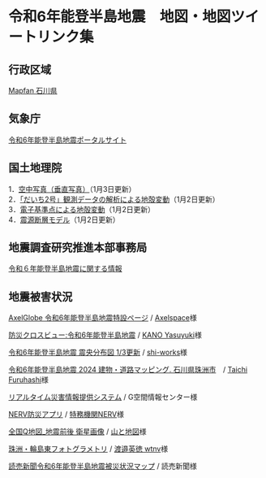# 令和6年能登半島地震　地図・地図ツイートリンク集
## 行政区域
[Mapfan 石川県](https://mapfan.com/pref/17) 

## 気象庁
[令和6年能登半島地震ポータルサイト](https://www.jma.go.jp/jma/menu/20240101_noto_jishin.html) <br>

## 国土地理院
1．[空中写真（垂直写真）](https://www.gsi.go.jp/BOUSAI/20240101_noto_earthquake.html#3)（1月3日更新）<br>
2．[「だいち2号」観測データの解析による地殻変動](https://www.gsi.go.jp/BOUSAI/20240101_noto_earthquake.html#8)（1月2日更新）<br>
3．[電子基準点による地殻変動](https://www.gsi.go.jp/BOUSAI/20240101_noto_earthquake.html#10)（1月2日更新）<br>
4．[震源断層モデル](https://www.gsi.go.jp/BOUSAI/20240101_noto_earthquake.html#13)（1月2日更新）<br>

## 地震調査研究推進本部事務局
[令和６年能登半島地震に関する情報](https://www.jishin.go.jp/main/oshirase/20240101_noto.html)

## 地震被害状況
[AxelGlobe 令和6年能登半島地震特設ページ](https://twitter.com/axelspace/status/1742319864868413456) / [Axelspace](https://twitter.com/axelspace)様 <br>

[防災クロスビュー:令和6年能登半島地震](https://twitter.com/KanoYasuyuki/status/1742388115065737634) / [KANO Yasuyuki](https://x.com/KanoYasuyuki?s=20)様<br>

[令和6年能登半島地震 震央分布図 1/3更新](https://twitter.com/shi__works/status/1742467083311743323) / [shi-works](https://x.com/shi__works?s=20)様<br>

[令和6年能登半島地震 2024 建物・道路マッピング. 石川県珠洲市](https://twitter.com/mapconcierge/status/1742809306150604871)　/ [Taichi Furuhashi](https://x.com/mapconcierge?s=20)様<br>

[リアルタイム災害情報提供システム](https://twitter.com/KanoYasuyuki/status/1742445304748835102) / G空間情報センター様<br>

[NERV防災アプリ](https://twitter.com/UN_NERV/status/1419397627603427331) / [特務機関NERV](https://x.com/UN_NERV?s=20)様<br>

[全国Q地図_地震前後 衛星画像](https://twitter.com/Yama_Chizu/status/1742504134157504591) / [山と地図](https://x.com/Yama_Chizu?s=20)様<br>

[珠洲・輪島東フォトグラメトリ](https://twitter.com/hwtnv/status/1742522610163048834) / [渡邉英徳 wtnv](https://x.com/hwtnv?s=20)様　<br>

[読売新聞令和6年能登半島地震被災状況マップ](https://twitter.com/tshashin/status/1742400576150016228) / 読売新聞様 <br>



